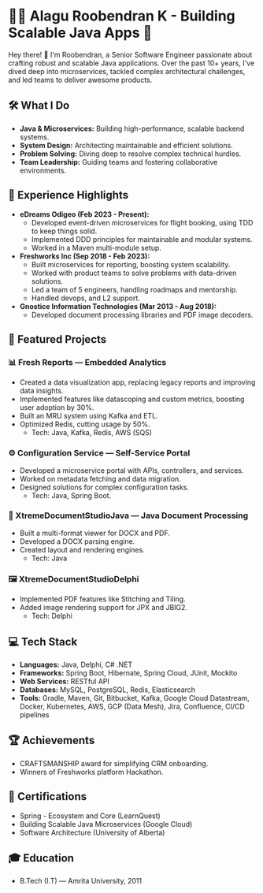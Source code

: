 # 🧑‍💻 Alagu Roobendran K - Building Scalable Java Apps 🚀

Hey there! 👋 I'm Roobendran, a Senior Software Engineer passionate about crafting robust and scalable Java applications. Over the past 10+ years, I've dived deep into microservices, tackled complex architectural challenges, and led teams to deliver awesome products.

## 🛠️ What I Do

* **Java & Microservices:** Building high-performance, scalable backend systems.
* **System Design:** Architecting maintainable and efficient solutions.
* **Problem Solving:** Diving deep to resolve complex technical hurdles.
* **Team Leadership:** Guiding teams and fostering collaborative environments.

## 💼 Experience Highlights

* **eDreams Odigeo (Feb 2023 - Present):**
    * Developed event-driven microservices for flight booking, using TDD to keep things solid.
    * Implemented DDD principles for maintainable and modular systems.
    * Worked in a Maven multi-module setup.
* **Freshworks Inc (Sep 2018 - Feb 2023):**
    * Built microservices for reporting, boosting system scalability.
    * Worked with product teams to solve problems with data-driven solutions.
    * Led a team of 5 engineers, handling roadmaps and mentorship.
    * Handled devops, and L2 support.
* **Gnostice Information Technologies (Mar 2013 - Aug 2018):**
    * Developed document processing libraries and PDF image decoders.

## 📂 Featured Projects

### 📊 Fresh Reports — Embedded Analytics

* Created a data visualization app, replacing legacy reports and improving data insights.
* Implemented features like datascoping and custom metrics, boosting user adoption by 30%.
* Built an MRU system using Kafka and ETL.
* Optimized Redis, cutting usage by 50%.
    * Tech: Java, Kafka, Redis, AWS (SQS)

### ⚙️ Configuration Service — Self-Service Portal

* Developed a microservice portal with APIs, controllers, and services.
* Worked on metadata fetching and data migration.
* Designed solutions for complex configuration tasks.
    * Tech: Java, Spring Boot.

### 📄 XtremeDocumentStudioJava — Java Document Processing

* Built a multi-format viewer for DOCX and PDF.
* Developed a DOCX parsing engine.
* Created layout and rendering engines.
    * Tech: Java

### 🖼️ XtremeDocumentStudioDelphi

* Implemented PDF features like Stitching and Tiling.
* Added image rendering support for JPX and JBIG2.
    * Tech: Delphi

## 💻 Tech Stack

* **Languages:** Java, Delphi, C# .NET
* **Frameworks:** Spring Boot, Hibernate, Spring Cloud, JUnit, Mockito
* **Web Services:** RESTful API
* **Databases:** MySQL, PostgreSQL, Redis, Elasticsearch
* **Tools:** Gradle, Maven, Git, Bitbucket, Kafka, Google Cloud Datastream, Docker, Kubernetes, AWS, GCP (Data Mesh), Jira, Confluence, CI/CD pipelines

## 🏆 Achievements

* CRAFTSMANSHIP award for simplifying CRM onboarding.
* Winners of Freshworks platform Hackathon.

## 📜 Certifications

* Spring - Ecosystem and Core (LearnQuest)
* Building Scalable Java Microservices (Google Cloud)
* Software Architecture (University of Alberta)

## 🎓 Education

* B.Tech (I.T) — Amrita University, 2011
